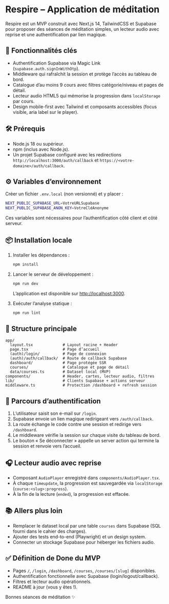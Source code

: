 # Respire – Application de méditation

Respire est un MVP construit avec Next.js 14, TailwindCSS et Supabase pour proposer des séances de méditation simples, un lecteur audio avec reprise et une authentification par lien magique.

## 🚀 Fonctionnalités clés

- Authentification Supabase via Magic Link (`supabase.auth.signInWithOtp`).
- Middleware qui rafraîchit la session et protège l’accès au tableau de bord.
- Catalogue d’au moins 9 cours avec filtres catégorie/niveau et pages de détail.
- Lecteur audio HTML5 qui mémorise la progression dans `localStorage` par cours.
- Design mobile-first avec Tailwind et composants accessibles (focus visible, aria label sur le player).

## 🛠️ Prérequis

- Node.js 18 ou supérieur.
- npm (inclus avec Node.js).
- Un projet Supabase configuré avec les redirections `http://localhost:3000/auth/callback` et `https://<votre-domaine>/auth/callback`.

## ⚙️ Variables d’environnement

Créer un fichier `.env.local` (non versionné) et y placer :

```bash
NEXT_PUBLIC_SUPABASE_URL=VotreURLSupabase
NEXT_PUBLIC_SUPABASE_ANON_KEY=VotreCléAnonyme
```

Ces variables sont nécessaires pour l’authentification côté client et côté serveur.

## 📦 Installation locale

1. Installer les dépendances :

   ```bash
   npm install
   ```

2. Lancer le serveur de développement :

   ```bash
   npm run dev
   ```

   L’application est disponible sur [http://localhost:3000](http://localhost:3000).

3. Exécuter l’analyse statique :

   ```bash
   npm run lint
   ```

## 📁 Structure principale

```
app/
  layout.tsx             # Layout racine + Header
  page.tsx               # Page d’accueil
  (auth)/login/          # Page de connexion
  (auth)/auth/callback/  # Route de callback Supabase
  dashboard/             # Page protégée SSR
  courses/               # Catalogue et page de détail
  data/courses.ts        # Dataset local (MVP)
components/              # Header, cartes, lecteur audio, filtres
lib/                     # Clients Supabase + actions serveur
middleware.ts            # Protection /dashboard + refresh session
```

## 🔐 Parcours d’authentification

1. L’utilisateur saisit son e-mail sur `/login`.
2. Supabase envoie un lien magique redirigeant vers `/auth/callback`.
3. La route échange le code contre une session et redirige vers `/dashboard`.
4. Le middleware vérifie la session sur chaque visite du tableau de bord.
5. Le bouton « Se déconnecter » appelle un server action qui termine la session et renvoie vers l’accueil.

## 🎧 Lecteur audio avec reprise

- Composant `AudioPlayer` enregistré dans `components/AudioPlayer.tsx`.
- À chaque `timeupdate`, la progression est sauvegardée via `localStorage` (`course:<slug>:progress`).
- À la fin de la lecture (`ended`), la progression est effacée.

## 📚 Allers plus loin

- Remplacer le dataset local par une table `courses` dans Supabase (SQL fourni dans le cahier des charges).
- Ajouter des tests end-to-end (Playwright) et un design system.
- Connecter un stockage Supabase pour héberger les fichiers audio.

## ✅ Définition de Done du MVP

- Pages `/`, `/login`, `/dashboard`, `/courses`, `/courses/[slug]` disponibles.
- Authentification fonctionnelle avec Supabase (login/logout/callback).
- Filtres et lecteur audio opérationnels.
- README à jour (vous y êtes !).

Bonnes séances de méditation ✨
